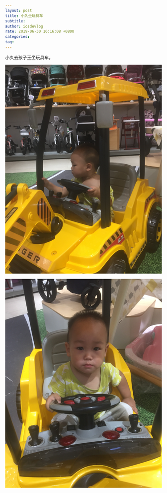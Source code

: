 ```yaml
---
layout: post
title: 小久坐玩具车
subtitle: 
author: iosdevlog
rate: 2019-06-30 16:16:08 +0800
categories: 
tag: 
---
```


小久去孩子王坐玩具车。

![drive](https://raw.githubusercontent.com/growth15/img/master/20190701164121.JPG)

![drive2](https://raw.githubusercontent.com/growth15/img/master/20190701164120.JPG)
